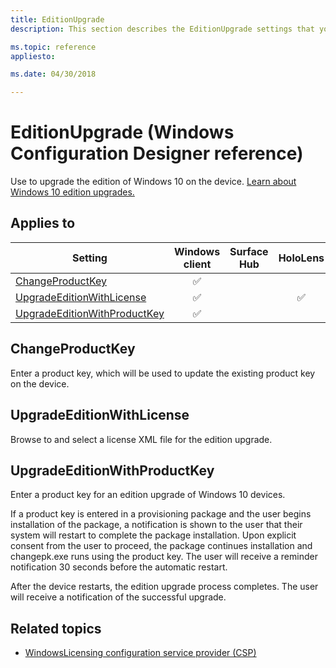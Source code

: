 ```yaml
---
title: EditionUpgrade
description: This section describes the EditionUpgrade settings that you can configure in provisioning packages for Windows 10 using Windows Configuration Designer. 

ms.topic: reference
appliesto: 

ms.date: 04/30/2018 

--- 
```


# EditionUpgrade (Windows Configuration Designer reference) 

Use to upgrade the edition of Windows 10 on the device. [Learn about Windows 10 edition upgrades.](/windows/deployment/upgrade/windows-10-edition-upgrades) 

## Applies to 

| Setting  | Windows client | Surface Hub | HoloLens | IoT Core |
| --- | :---: | :---: | :---: | :---: |
| [ChangeProductKey](#changeproductkey) | ✅  |  |  |  |
| [UpgradeEditionWithLicense](#upgradeeditionwithlicense) | ✅  |  | ✅ |  |
| [UpgradeEditionWithProductKey](#upgradeeditionwithproductkey) | ✅  |  |  |  | 


## ChangeProductKey 

Enter a product key, which will be used to update the existing product key on the device.  

## UpgradeEditionWithLicense 

Browse to and select a license XML file for the edition upgrade.  


## UpgradeEditionWithProductKey 

Enter a product key for an edition upgrade of Windows 10 devices. 

If a product key is entered in a provisioning package and the user begins installation of the package, a notification is shown to the user that their system will restart to complete the package installation. Upon explicit consent from the user to proceed, the package continues installation and changepk.exe runs using the product key. The user will receive a reminder notification 30 seconds before the automatic restart. 

After the device restarts, the edition upgrade process completes. The user will receive a notification of the successful upgrade. 


## Related topics 

- [WindowsLicensing configuration service provider (CSP)](/windows/client-management/mdm/windowslicensing-csp)
